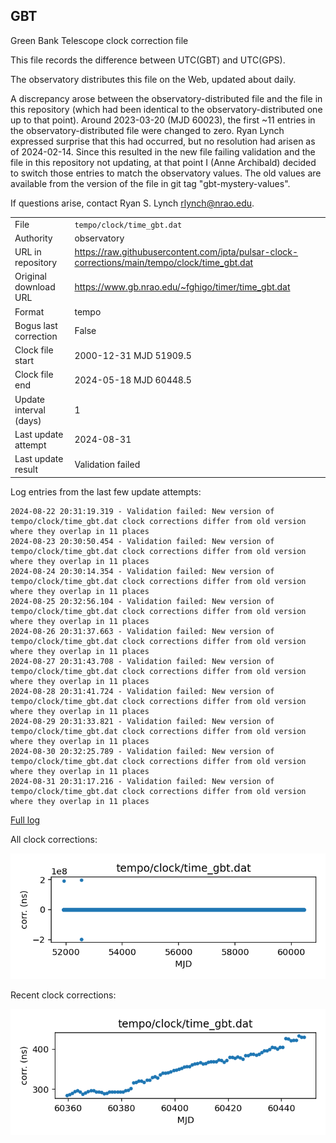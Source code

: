 
## GBT

Green Bank Telescope clock correction file

This file records the difference between UTC(GBT) and UTC(GPS).

The observatory distributes this file on the Web, updated about daily.

A discrepancy arose between the observatory-distributed file and the
file in this repository (which had been identical to the 
observatory-distributed one up to that point). Around 
2023-03-20 (MJD 60023), the first ~11 entries in the 
observatory-distributed file were changed to zero.
Ryan Lynch expressed surprise that this had occurred, but no
resolution had arisen as of 2024-02-14. Since this resulted in
the new file failing validation and the file in this repository
not updating, at that point I (Anne Archibald) decided to
switch those entries to match the observatory values. The old values
are available from the version of the file in git tag 
"gbt-mystery-values".

If questions arise, contact Ryan S. Lynch <rlynch@nrao.edu>.

|     |     |
|:--- |:--- |
| File | `tempo/clock/time_gbt.dat` |
| Authority | observatory |
| URL in repository | <https://raw.githubusercontent.com/ipta/pulsar-clock-corrections/main/tempo/clock/time_gbt.dat> |
| Original download URL | <https://www.gb.nrao.edu/~fghigo/timer/time_gbt.dat> |
| Format | tempo |
| Bogus last correction | False |
| Clock file start | 2000-12-31 MJD 51909.5 |
| Clock file end | 2024-05-18 MJD 60448.5 |
| Update interval (days) | 1 |
| Last update attempt | 2024-08-31 |
| Last update result | Validation failed |

Log entries from the last few update attempts:
```
2024-08-22 20:31:19.319 - Validation failed: New version of tempo/clock/time_gbt.dat clock corrections differ from old version where they overlap in 11 places
2024-08-23 20:30:50.454 - Validation failed: New version of tempo/clock/time_gbt.dat clock corrections differ from old version where they overlap in 11 places
2024-08-24 20:30:14.354 - Validation failed: New version of tempo/clock/time_gbt.dat clock corrections differ from old version where they overlap in 11 places
2024-08-25 20:32:56.104 - Validation failed: New version of tempo/clock/time_gbt.dat clock corrections differ from old version where they overlap in 11 places
2024-08-26 20:31:37.663 - Validation failed: New version of tempo/clock/time_gbt.dat clock corrections differ from old version where they overlap in 11 places
2024-08-27 20:31:43.708 - Validation failed: New version of tempo/clock/time_gbt.dat clock corrections differ from old version where they overlap in 11 places
2024-08-28 20:31:41.724 - Validation failed: New version of tempo/clock/time_gbt.dat clock corrections differ from old version where they overlap in 11 places
2024-08-29 20:31:33.821 - Validation failed: New version of tempo/clock/time_gbt.dat clock corrections differ from old version where they overlap in 11 places
2024-08-30 20:32:25.789 - Validation failed: New version of tempo/clock/time_gbt.dat clock corrections differ from old version where they overlap in 11 places
2024-08-31 20:31:17.216 - Validation failed: New version of tempo/clock/time_gbt.dat clock corrections differ from old version where they overlap in 11 places
```
[Full log](https://raw.githubusercontent.com/ipta/pulsar-clock-corrections/main/log/tempo/clock/time_gbt.dat.log)


All clock corrections:

![plot of all clock corrections](time_gbt.dat.png "All corrections")

Recent clock corrections:

![plot of recent clock corrections](time_gbt.dat.short.png "Recent corrections")

